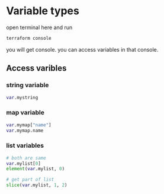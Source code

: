 # Variable types

open terminal here and run 

```sh
terraform console
```

you will get console. you can access variables in that console.

## Access varibles

### string variable

```tf
var.mystring
```

### map variable

```tf
var.mymap["name"]
var.mymap.name
```

### list variables

```tf
# both are same
var.mylist[0]
element(var.mylist, 0)

# get part of list
slice(var.mylist, 1, 2)
```